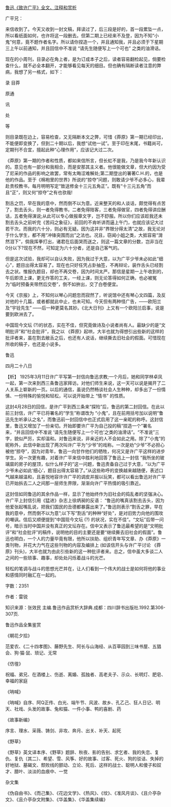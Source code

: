 [鲁迅《致许广平》全文、注释和赏析](https://www.vrrw.net/wx/9434.html)

广平兄：

来信收到了。今天又收到一封文稿，拜读过了，后三段是好的，首一段累坠一点，所以看纸面如何，也许将这一段删去。但第二期上已经来不及登，因为不知“小鬼”何意，竟不题作者名字。所以请你捏造一个，并且通知我，并且必须于下星期三上午以前通知，并且回信中不准说 “请先生随便写上一个可也” 之类的油滑话。

现在的小周刊，目录必在角上者，是为订成本子之后，读者容易翻检起见，倘要检查什么，就不必全本翻开，才能够看见每天的细目。但也确有隔断读者注意的弊病，我想了另一格式，如下：

录 目莽

原通

讯

处

等

则目录既在边上，容易检查，又无隔断本文之弊，可惜《莽原》第一期已经印出，不能便即变换了，但到二十期以后，我想“试他一试”。至于印在末尾，书籍尚可，定期刊不合宜，擅起此种“心理作用”，应该记大过二次。

《莽原》第一期的作者和性质，都如来信所言，但长虹不是我，乃是我今年新认识的。意见也有一部分和我相合，而是安那其主义者。他很能做文章，但大约因为受了尼采的作品的影响之故罢，常有太晦涩难解处;第二期登出的署著C.H.的，也是他的作品。至于《棉袍里的世界》所说的“掠夺”问题，则敢请少爷不必多心，我辈赴贵校教书，每月明明写定“致送修金十三元五角正”。既有“十三元五角”而且“正”，则又何“掠夺”之有也欤哉!

割舌之罚，早在我的意中，然而倒不以为意。近来整天的和人谈话，颇觉得有点苦了，割去舌头，则一者免得教书，二者免得陪客，三者免得做官，四者免得讲应酬话，五者免得演说;从此可以专心做报章文字，岂不舒服。所以你们应该趁我还未割去舌头之前听完《苦闷之象征》，前回的不肯听讲而逼上午门，也就应该记大过若干次。而我的六十分，则必有无疑。因为这并非“界限分得太清”之故，我无论对于什么学生，都不用“冲锋突围而出”之法也。况且，窃闻小姐之类，大抵容易“潸然泪下”，倘我挥拳打出，诸君在后面哭而送之，则这一篇文章的分数，岂非当在0分以下?现在不然，可知定为六十分者，还是自己客气的。

但是这次试验，我却可以自认失败，因为我过于大意，以为广平少爷未必如此“细心”，题目出得太容易了。现在也只好任凭占卦抽签，不再辩论，装作舌头已经割去之状。惟报仇题目，却也不再交卷，因为时间太严。那信是星期一上午收到的，午后即须上课，更无作答的工夫，一经上课，则无论答得如何正确，也必被冤为“临时预备夹带然后交卷”，倒不如拚出，交了白卷便宜。

今天《京报》上，不知何以琴心问题忽而寂然了，听说馆中还有琴心文四篇，及反对他的十几篇，或者都就此中止，也未可知。今天但有两种怪广告，——欧阳兰及“宇铨先生” ——后一种更莫名其妙。《北大日刊》上又有一个欧阳兰启事，说是要到欧洲去了。

中国现今文坛 (?)的状态，实在不佳，但究竟做诗及小说者尚有人。最缺少的是“文明批评”和“社会批评”，我之以 《莽原》起哄，大半也就为得想引出些新的这样的批评者来，虽在割去敝舌之后，也还有人说话，继续撕去旧社会的假面。可惜现在所收的稿子，也还是小说多。

鲁迅

四月二十八日



【析】 1925年3月11日许广平写第一封信向鲁迅求教;一个月后，她和同学林卓凤一起，第一次来到西三条鲁迅家拜访。对他们师生来说，这一天可以说是揭开了二人关系上崭新的一页。以后的通信，虽说仍然畅谈社会人生种种，却多出了一份情愫、一份特殊的愉悦和轻松，可以说开始带上 “情书” 的性质。

这封4月28日的回信，是许广平到西三条来“探险”后，鲁迅的第二封回信。在此以前三封信，许广平已将署名的“学生”称谓改为 “小鬼”，且在前用括号加以说明“鲁迅先生听承认之名”，而鲁迅前一封回信中也正式启用了这一亲昵的称呼。这封信里，鲁迅又增加了一份亲切。开始即要许广平为自己投的稿“捏造一个”署名来，“并且回信中不准说 ‘请先生随便写上一个可也’之类的油滑话”。“不准说”三字，貌似严厉，实却温和。对鲁迅来说，非亲近的人不会如此之用。除了“小鬼”的昵称外，此信中新出现了两次叫许广平为“少爷”的戏称。一次是劝“少爷”不必担心被他“掠夺”，因为对青年，鲁迅一向甘作他们的牺牲，何况又是许广平这样的进步学生。另一次更有趣，对着许广平来信中胜利地回答了鲁迅上一封信 “我所坐的玻璃窗的房子的屋顶，似什么样子的”这一问题，鲁迅责备自己过于大意，“以为广平少爷未必如此‘细心’，题目出得太容易了。”从这些称呼的变换越来越随便，表述口气越来越温和，且喜悦地容许许广平的调皮并报以玩笑，都可以看出鲁迅对许广平已开始拆去二人之间那一层师生界限，渐渐向许广平热情的吸引靠近。

这封信如同鲁迅的其余作品一样，显示了他始终作为旧社会的捣乱者的坚强决心。许广平上封信引用《猛进》杂志上徐炳昶的反语： “鲁迅的嘴真该割去舌头，因为他爱张起嘴乱说，把我们国民的丑德都暴露出来了。”鲁迅则表示“割舌之罪，早在我的意中，然而倒不以为意”;以下写“割舌”的种种“好处”，是对旧势力向他的围攻的嘲讽。信后又顺便提到“中国现今文坛 (?) 的状况，实在不佳”。“文坛”后带一问号，暗示当时中国并没有真正的文坛存在。信中又表示了鲁迅最希望的是“文明批评”和“社会批评”的稿件，说明他的目的主要还是要“继续撕去旧社会的假面”。鲁迅也明白，一个人的力量毕竟有限，他所以扶助、组织青年写文章、办《莽原》一类刊物，并花大力气在这些刊物的内容及编排上 (如该信开头与许广平讨论 《莽原》刊头)，大半也就为由此引些新的这一种批评者来。总之，信中虽大多谈二人之间的一些琐事、趣事，却处处闪烁着战斗的光芒。

轻松的笔调与战斗的思想光芒并在，让人们看到一个伟大的战士是如何将他的事业和感情同时融汇在一起的。

字数：2351

作者：雷锐

知识来源：张效民 主编.鲁迅作品赏析大辞典.成都：四川辞书出版社.1992.第306-307页.

鲁迅作品全集鉴赏

《朝花夕拾》

范爱农、《二十四孝图》、藤野先生、阿长与山海经、从百草园到三味书屋、五猖会、狗·猫·鼠、琐记、无常

《仿徨》

祝福、弟兄、在酒楼上、伤逝、离婚、孤独者、高老夫子、示众、长明灯、肥皂、幸福的家庭

《呐喊》

《呐喊》自序、阿Q正传、白光、端午节、风波、故乡、孔乙己、狂人日记、明天、社戏、头发的故事、兔和猫、一件小事、鸭的喜剧、药

《故事新编》

序言、理水、采薇、铸剑、非攻、奔月、出关、补天、起死

《野草》

《野草》英文译本序、《野草》题辞、秋夜、影的告别、求乞者、我的失恋、复仇、复仇〔其二〕、希望、雪、风筝、好的故事、过客、死火、狗的驳诘、失掉的好地狱、墓碣文、颓败线的颤动、立论、死后、这样的战士、聪明人和傻子和奴才、腊叶、淡淡的血痕中、一觉

杂文集

《伪自由书》、《而己集》、《花边文学》、《热风》、《坟》、《准风月谈》、《且介亭杂文》、《且介亭杂文附集》、《华盖集》、《华盖集续编》

